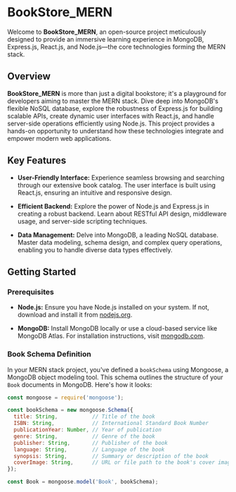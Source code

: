 # BookStore_MERN

Welcome to **BookStore_MERN**, an open-source project meticulously designed to provide an immersive learning experience in MongoDB, Express.js, React.js, and Node.js—the core technologies forming the MERN stack.

## Overview

**BookStore_MERN** is more than just a digital bookstore; it's a playground for developers aiming to master the MERN stack. Dive deep into MongoDB's flexible NoSQL database, explore the robustness of Express.js for building scalable APIs, create dynamic user interfaces with React.js, and handle server-side operations efficiently using Node.js. This project provides a hands-on opportunity to understand how these technologies integrate and empower modern web applications.

## Key Features

- **User-Friendly Interface:** Experience seamless browsing and searching through our extensive book catalog. The user interface is built using React.js, ensuring an intuitive and responsive design.

- **Efficient Backend:** Explore the power of Node.js and Express.js in creating a robust backend. Learn about RESTful API design, middleware usage, and server-side scripting techniques.

- **Data Management:** Delve into MongoDB, a leading NoSQL database. Master data modeling, schema design, and complex query operations, enabling you to handle diverse data types effectively.


## Getting Started

### Prerequisites

- **Node.js:** Ensure you have Node.js installed on your system. If not, download and install it from [nodejs.org](https://nodejs.org/).

- **MongoDB:** Install MongoDB locally or use a cloud-based service like MongoDB Atlas. For installation instructions, visit [mongodb.com](https://www.mongodb.com/).

### Book Schema Definition

In your MERN stack project, you've defined a `bookSchema` using Mongoose, a MongoDB object modeling tool. This schema outlines the structure of your `Book` documents in MongoDB. Here's how it looks:

```javascript
const mongoose = require('mongoose');

const bookSchema = new mongoose.Schema({
  title: String,           // Title of the book
  ISBN: String,            // International Standard Book Number
  publicationYear: Number, // Year of publication
  genre: String,           // Genre of the book
  publisher: String,       // Publisher of the book
  language: String,        // Language of the book
  synopsis: String,        // Summary or description of the book
  coverImage: String,      // URL or file path to the book's cover image
});

const Book = mongoose.model('Book', bookSchema);

